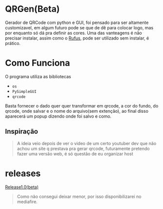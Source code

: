 # QRGen(Beta)
Gerador de QRCode com python e GUI, foi pensado para ser altamente customizavel, em algum futuro pode se que de dê para colocar logo, mas por enquanto só dá pra definir as cores. Uma das vanteagens é não precisar instalar, assim como o [Rufus](https://rufus.ie/pt_BR/), pode ser utilizado sem instalar, é prático.

# Como Funciona
O programa utiliza as bibliotecas <br>
- ```os```
- ```PySimpleGUI```
- ```qrcode```

Basta fornecer o dado quer quer transformar em qrcode, a cor do fundo, do qrcode, onde salvar e o nome do arquivo(sem extenção), ao final disso aparecerá um popup dizendo onde foi salvo e como.

## Inspiração
> A ideia veio depois de ver o video de um certo youtuber dev que não achou um site q prestava pra gerar qrcode, futuramente pretendo fazer uma versão web, é só questão de eu organizar host

# releases

[Release1.0(beta)](https://www.mediafire.com/file/zxk74b2en7kwvtc/QRGen_Beta_1.0.exe/file)
 >Como não consegui deixar menor, por isso disponibilizarei no mediafire.
